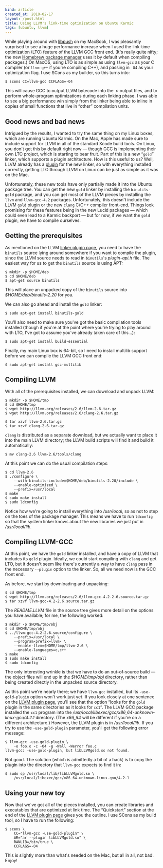 ```yaml
---
kind: article
created_at: 2010-02-17
layout: /post.html
title: Using LLVM's link-time optimization on Ubuntu Karmic
tags: [ubuntu, llvm]
---
```


While playing around with
[libpush](http://github.com/dcreager/libpush) on my MacBook, I was
pleasantly surprised to see a huge performance increase when I used
the link-time optimization (LTO) feature of the LLVM GCC front end.
(It's really quite nifty; the new [Homebrew package
manager](http://github.com/mxcl/homebrew) uses it by default when
compiling packages.)  On MacOS, using LTO is as simple as using
`llvm-gcc` as your C compiler (or `llvm-g++` if you're compiling C++),
and passing in `-O4` as your optimization flag.  I use SCons as my
builder, so this turns into:

    $ scons CC=llvm-gcc CCFLAGS=-O4

This will cause GCC to output LLVM bytecode into the _.o_ output
files, and to perform whole-program optimizations during each linking
phase.  I was able to see a big performance win simply from the linker
being able to inline in copies of small functions that live in “other”
compilation units.

## Good news and bad news

Intrigued by the results, I wanted to try the same thing on my Linux
boxes, which are running Ubuntu Karmic.  On the Mac, Apple has made
sure to include support for LLVM in all of the standard Xcode build
tools.  On Linux, you don't get this by default right now — though GCC
is implementing their own LTO project, which is starting to bear
fruit.  Part of this is a new “`gold`” linker, which supports a plugin
architecture.  How is this useful to us?  Well, LLVM already has a
[plugin](http://llvm.org/docs/GoldPlugin.html) for the new linker, so
with everything installed correctly, getting LTO through LLVM on Linux
can be just as simple as it was on the Mac.

Unfortunately, these new tools have only partially made it into the
Ubuntu package tree.  You can get the new `gold` linker by installing
the `binutils-gold` package, and you can get most of the LLVM pieces
by installing the `llvm` and `llvm-gcc-4.2` packages.  Unfortunately,
this doesn't include the LLVM `gold` plugin or the new `clang` C/C++
compiler front-end.  Things look promising for these features being in
the new Lucid packages — which could even lead to a Karmic backport —
but for now, if we want the `gold` plugin, we have to compile
ourselves.


## Getting the prerequisites

As mentioned on the LLVM [linker plugin
page](http://llvm.org/docs/GoldPlugin.html), you need to have the
`binutils` source lying around somewhere if you want to compile the
plugin, since the LLVM source needs to read in `binutils`'s
_plugin-api.h_ file.  The easiest way for us to get the `binutils`
source is using APT:

    $ mkdir -p $HOME/deb
    $ cd $HOME/deb
    $ apt-get source binutils

This will place an unpacked copy of the `binutils` source into
_$HOME/deb/binutils-2.20_ for you.

We can also go ahead and install the `gold` linker:

    $ sudo apt-get install binutils-gold

You'll also need to make sure you've got the basic compilation tools
installed (though if you're at the point where you're trying to play
around with LTO, I've got to assume you've already taken care of
this...):

    $ sudo apt-get install build-essential

Finally, my main Linux box is 64-bit, so I need to install multilib
support before we can compile the LLVM GCC front end:

    $ sudo apt-get install gcc-multilib


## Compiling LLVM

With all of the prerequisites installed, we can download and unpack
LLVM:

    $ mkdir -p $HOME/tmp
    $ cd $HOME/tmp
    $ wget http://llvm.org/releases/2.6/llvm-2.6.tar.gz
    $ wget http://llvm.org/releases/2.6/clang-2.6.tar.gz

    $ tar xzvf llvm-2.6.tar.gz
    $ tar xzvf clang-2.6.tar.gz

`clang` is distributed as a separate download, but we actually want to
place it into the main LLVM directory; the LLVM build scripts will
find it and build it automatically:

    $ mv clang-2.6 llvm-2.6/tools/clang

At this point we can do the usual compilation steps:

    $ cd llvm-2.6
    $ ./configure \
        --with-binutils-include=$HOME/deb/binutils-2.20/include \
        --enable-optimized \
        --prefix=/usr/local
    $ make
    $ sudo make install
    $ sudo ldconfig

Notice how we're going to install everything into _/usr/local_, so as
not to step on the toes of the package manager.  This means we have to
run `ldconfig` so that the system linker knows about the new libraries
we just put in _/usr/local/lib_.


## Compiling LLVM-GCC

At this point, we have the `gold` linker installed, and have a copy of
LLVM that includes its `gold` plugin.  Ideally, we could start
compiling with `clang` and get LTO, but it doesn't seem like there's
currently a way to have `clang` pass in the necessary `--plugin`
option to the linker.  So, all we need now is the GCC front end.

As before, we start by downloading and unpacking:

    $ cd $HOME/tmp
    $ wget http://llvm.org/releases/2.6/llvm-gcc-4.2-2.6.source.tar.gz
    $ tar xzvf llvm-gcc-4.2-2.6.source.tar.gz

The _README.LLVM_ file in the source tree gives more detail on the
options you have available; for me, the following worked:

    $ mkdir -p $HOME/tmp/obj
    $ cd $HOME/tmp/obj
    $ ../llvm-gcc-4.2-2.6.source/configure \
        --prefix=/usr/local \
        --program-prefix=llvm- \
        --enable-llvm=$HOME/tmp/llvm-2.6 \
        --enable-languages=c,c++
    $ make
    $ sudo make install
    $ sudo ldconfig

The only interesting wrinkle is that we have to do an out-of-source
build — the object files will end up in the _$HOME/tmp/obj_ directory,
rather than being created directly in the unpacked source directory.

As this point we're nearly there; we have `llvm-gcc` installed, but
its `-use-gold-plugin` option won't work just yet.  If you look
closely at one sentence on the [LLVM plugin
page](http://llvm.org/docs/GoldPlugin.html), you'll see that the
option “looks for the `gold` plugin in the same directories as it
looks for `cc1`”.  The LLVM GCC package installed the `cc1` program
into the */usr/local/libexec/gcc/x86_64-unknown-linux-gnu/4.2.1*
directory.  (The *x86_64* will be different if you're on a different
architecture.)  However, the LLVM plugin is in _/usr/local/lib_.  If
you try to use the `-use-gold-plugin` parameter, you'll get the
following error message:

    $ llvm-gcc -use-gold-plugin \
        -o foo.o -c -O4 -g -Wall -Werror foo.c
    llvm-gcc: -use-gold-plugin, but libLLVMgold.so not found.

Not good.  The solution (which is admittedly a bit of a hack) is to
copy the plugin into the directory that `llvm-gcc` expects to find it
in:

    $ sudo cp /usr/local/lib/libLLVMgold.so \
        /usr/local/libexec/gcc/x86_64-unknown-linux-gnu/4.2.1


## Using your new toy

Now that we've got all of the pieces installed, you can create
libraries and executables that are optimized at link time.  The
“Quickstart” section at the end of the [LLVM plugin
page](http://llvm.org/docs/GoldPlugin.html) gives you the outline.  I
use SCons as my build tool, so I have to run the following:

    $ scons \
        CC="llvm-gcc -use-gold-plugin" \
        AR="ar --plugin libLLVMgold.so" \
        RANLIB=/bin/true \
        CCFLAGS=-O4

This is slightly more than what's needed on the Mac, but all in all,
not bad.  Enjoy!
